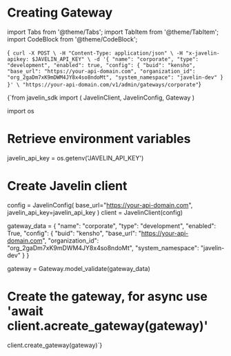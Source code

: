 # Creating Gateway

import Tabs from '@theme/Tabs';
import TabItem from '@theme/TabItem';
import CodeBlock from '@theme/CodeBlock';

<Tabs>
<TabItem value="shell" label="Using the API:">

<CodeBlock
  language="python">
  {`
curl -X POST \
-H "Content-Type: application/json" \
-H "x-javelin-apikey: $JAVELIN_API_KEY" \
-d '{
        "name": "corporate",
        "type": "development",
        "enabled": true,
        "config": {
            "buid": "kensho",
            "base_url": "https://your-api-domain.com",
            "organization_id": "org_2gaDm7xK9mDWM4JY8x4so8ndoMt",
            "system_namespace": "javelin-dev"
        }
}' \
"https://your-api-domain.com/v1/admin/gateways/corporate"`}
</CodeBlock>

</TabItem>

<TabItem value="py" label="In Python:">

<CodeBlock
  language="python">
  {`from javelin_sdk import (
    JavelinClient,
    JavelinConfig,
    Gateway
)

import os

# Retrieve environment variables
javelin_api_key = os.getenv('JAVELIN_API_KEY')

# Create Javelin client
config = JavelinConfig(
    base_url="https://your-api-domain.com",
    javelin_api_key=javelin_api_key
)
client = JavelinClient(config)

gateway_data = {
    "name": "corporate",
    "type": "development",
    "enabled": True,
    "config": {
        "buid": "kensho",
        "base_url": "https://your-api-domain.com",
        "organization_id": "org_2gaDm7xK9mDWM4JY8x4so8ndoMt",
        "system_namespace": "javelin-dev"
    }
}

gateway = Gateway.model_validate(gateway_data)

# Create the gateway, for async use 'await client.acreate_gateway(gateway)'
client.create_gateway(gateway)`}
</CodeBlock>


</TabItem>

</Tabs>
